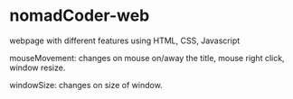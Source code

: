# nomadCoder-web

webpage with different features using HTML, CSS, Javascript
 
mouseMovement: changes on mouse on/away the title, mouse right click, window resize.

windowSize: changes on size of window.